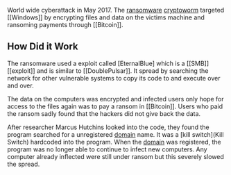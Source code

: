 World wide cyberattack in May 2017. The [ransomware](Ransomware.md) [cryptoworm](Cryptoworm) targeted [[Windows]] by encrypting files and data on the victims machine and ransoming payments through [[Bitcoin]]. 

## How Did it Work
The ransomware used a exploit called [EternalBlue] which is a [[SMB]] [[exploit]] and is similar to [[DoublePulsar]]. It spread by searching the network for other vulnerable systems to copy its code to and execute over and over.

The data on the computers was encrypted and infected users only hope for access to the files again was to pay a ransom in [[Bitcoin]]. Users who paid the ransom sadly found that the hackers did not give back the data.

After researcher Marcus Hutchins looked into the code, they found the program searched for a unregistered [domain](Domain) name. It was a [kill switch](Kill Switch) hardcoded into the program. When the [domain](Domain) was registered, the program was no longer able to continue to infect new computers. Any computer already inflected were still under ransom but this severely slowed the spread.